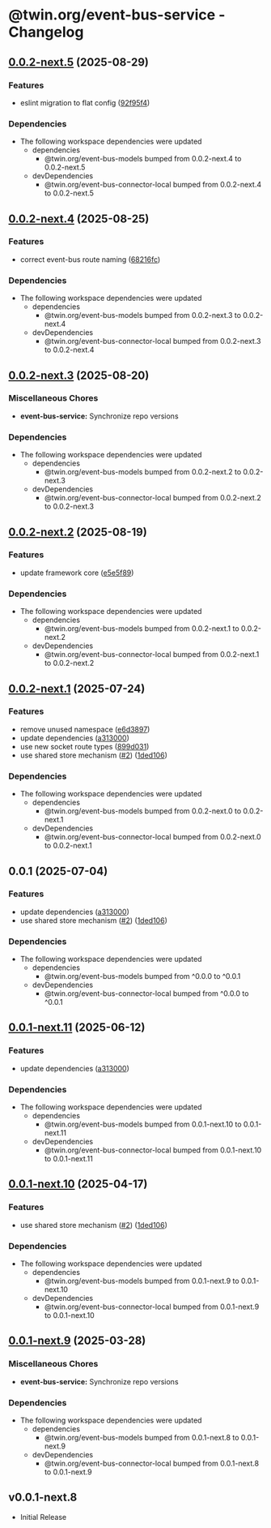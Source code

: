 # @twin.org/event-bus-service - Changelog

## [0.0.2-next.5](https://github.com/twinfoundation/event-bus/compare/event-bus-service-v0.0.2-next.4...event-bus-service-v0.0.2-next.5) (2025-08-29)


### Features

* eslint migration to flat config ([92f95f4](https://github.com/twinfoundation/event-bus/commit/92f95f40971ee50069de6615fc1cb73a8e755dc4))


### Dependencies

* The following workspace dependencies were updated
  * dependencies
    * @twin.org/event-bus-models bumped from 0.0.2-next.4 to 0.0.2-next.5
  * devDependencies
    * @twin.org/event-bus-connector-local bumped from 0.0.2-next.4 to 0.0.2-next.5

## [0.0.2-next.4](https://github.com/twinfoundation/event-bus/compare/event-bus-service-v0.0.2-next.3...event-bus-service-v0.0.2-next.4) (2025-08-25)


### Features

* correct event-bus route naming ([68216fc](https://github.com/twinfoundation/event-bus/commit/68216fc80ddb0f5ec8e18ab3e222e65791843bb2))


### Dependencies

* The following workspace dependencies were updated
  * dependencies
    * @twin.org/event-bus-models bumped from 0.0.2-next.3 to 0.0.2-next.4
  * devDependencies
    * @twin.org/event-bus-connector-local bumped from 0.0.2-next.3 to 0.0.2-next.4

## [0.0.2-next.3](https://github.com/twinfoundation/event-bus/compare/event-bus-service-v0.0.2-next.2...event-bus-service-v0.0.2-next.3) (2025-08-20)


### Miscellaneous Chores

* **event-bus-service:** Synchronize repo versions


### Dependencies

* The following workspace dependencies were updated
  * dependencies
    * @twin.org/event-bus-models bumped from 0.0.2-next.2 to 0.0.2-next.3
  * devDependencies
    * @twin.org/event-bus-connector-local bumped from 0.0.2-next.2 to 0.0.2-next.3

## [0.0.2-next.2](https://github.com/twinfoundation/event-bus/compare/event-bus-service-v0.0.2-next.1...event-bus-service-v0.0.2-next.2) (2025-08-19)


### Features

* update framework core ([e5e5f89](https://github.com/twinfoundation/event-bus/commit/e5e5f89bed3f615182de0f7ef76a1629d45d4152))


### Dependencies

* The following workspace dependencies were updated
  * dependencies
    * @twin.org/event-bus-models bumped from 0.0.2-next.1 to 0.0.2-next.2
  * devDependencies
    * @twin.org/event-bus-connector-local bumped from 0.0.2-next.1 to 0.0.2-next.2

## [0.0.2-next.1](https://github.com/twinfoundation/event-bus/compare/event-bus-service-v0.0.2-next.0...event-bus-service-v0.0.2-next.1) (2025-07-24)


### Features

* remove unused namespace ([e6d3897](https://github.com/twinfoundation/event-bus/commit/e6d38976f66b7a91b28ad8d0fc02ee06c62dd805))
* update dependencies ([a313000](https://github.com/twinfoundation/event-bus/commit/a313000b9c3264e8ed2602622219be2cefcf0474))
* use new socket route types ([899d031](https://github.com/twinfoundation/event-bus/commit/899d031ea4a503289198517994100e30480f2e49))
* use shared store mechanism ([#2](https://github.com/twinfoundation/event-bus/issues/2)) ([1ded106](https://github.com/twinfoundation/event-bus/commit/1ded10684e8fab4a5138231e9f2ab49e43590f00))


### Dependencies

* The following workspace dependencies were updated
  * dependencies
    * @twin.org/event-bus-models bumped from 0.0.2-next.0 to 0.0.2-next.1
  * devDependencies
    * @twin.org/event-bus-connector-local bumped from 0.0.2-next.0 to 0.0.2-next.1

## 0.0.1 (2025-07-04)


### Features

* update dependencies ([a313000](https://github.com/twinfoundation/event-bus/commit/a313000b9c3264e8ed2602622219be2cefcf0474))
* use shared store mechanism ([#2](https://github.com/twinfoundation/event-bus/issues/2)) ([1ded106](https://github.com/twinfoundation/event-bus/commit/1ded10684e8fab4a5138231e9f2ab49e43590f00))


### Dependencies

* The following workspace dependencies were updated
  * dependencies
    * @twin.org/event-bus-models bumped from ^0.0.0 to ^0.0.1
  * devDependencies
    * @twin.org/event-bus-connector-local bumped from ^0.0.0 to ^0.0.1

## [0.0.1-next.11](https://github.com/twinfoundation/event-bus/compare/event-bus-service-v0.0.1-next.10...event-bus-service-v0.0.1-next.11) (2025-06-12)


### Features

* update dependencies ([a313000](https://github.com/twinfoundation/event-bus/commit/a313000b9c3264e8ed2602622219be2cefcf0474))


### Dependencies

* The following workspace dependencies were updated
  * dependencies
    * @twin.org/event-bus-models bumped from 0.0.1-next.10 to 0.0.1-next.11
  * devDependencies
    * @twin.org/event-bus-connector-local bumped from 0.0.1-next.10 to 0.0.1-next.11

## [0.0.1-next.10](https://github.com/twinfoundation/event-bus/compare/event-bus-service-v0.0.1-next.9...event-bus-service-v0.0.1-next.10) (2025-04-17)


### Features

* use shared store mechanism ([#2](https://github.com/twinfoundation/event-bus/issues/2)) ([1ded106](https://github.com/twinfoundation/event-bus/commit/1ded10684e8fab4a5138231e9f2ab49e43590f00))


### Dependencies

* The following workspace dependencies were updated
  * dependencies
    * @twin.org/event-bus-models bumped from 0.0.1-next.9 to 0.0.1-next.10
  * devDependencies
    * @twin.org/event-bus-connector-local bumped from 0.0.1-next.9 to 0.0.1-next.10

## [0.0.1-next.9](https://github.com/twinfoundation/event-bus/compare/event-bus-service-v0.0.1-next.8...event-bus-service-v0.0.1-next.9) (2025-03-28)


### Miscellaneous Chores

* **event-bus-service:** Synchronize repo versions


### Dependencies

* The following workspace dependencies were updated
  * dependencies
    * @twin.org/event-bus-models bumped from 0.0.1-next.8 to 0.0.1-next.9
  * devDependencies
    * @twin.org/event-bus-connector-local bumped from 0.0.1-next.8 to 0.0.1-next.9

## v0.0.1-next.8

- Initial Release
